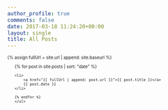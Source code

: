 ```yaml
---
author_profile: true
comments: false
date: 2017-03-18 11:24:20+00:00
layout: single
title: All Posts
---
```


<div id="allPosts" style="font-size:0.7em">
	{% assign fullUrl = site.url | append: site.baseurl %}
	<ul>
	{% for post in site.posts | sort: "date" %}

	<li>
		<a href="{{ fullUrl | append: post.url }}">{{ post.title }}</a>
		{{ post.date }}
	</li>
	      
	{% endfor %}
	</ul>
</div>



	